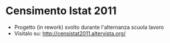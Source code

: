 # Censimento Istat 2011
- Progetto (in rework) svolto durante l'alternanza scuola lavoro
- Visitalo su: http://censistat2011.altervista.org/
